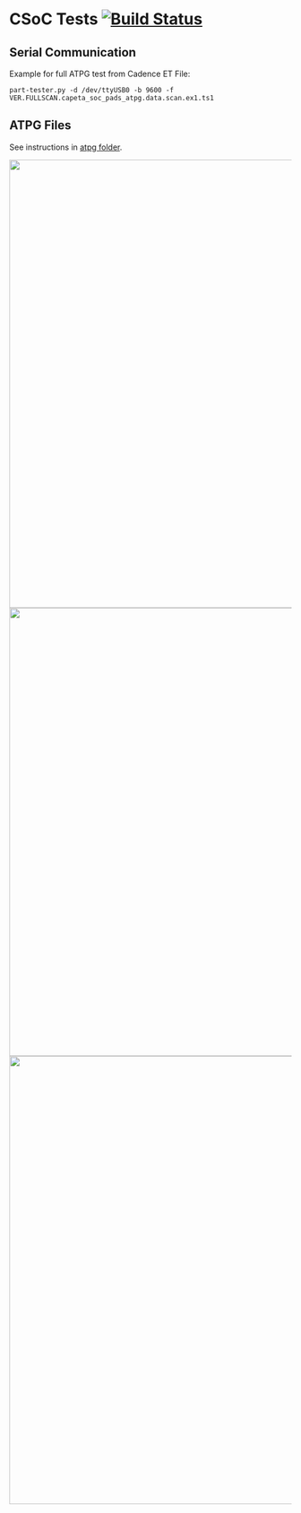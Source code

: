 
# CSoC Tests [![Build Status](https://travis-ci.org/leoheck/csoc-test.svg?branch=master)](https://travis-ci.org/leoheck/csoc-test)

## Serial Communication

Example for full ATPG test from Cadence ET File:

``
part-tester.py -d /dev/ttyUSB0 -b 9600 -f VER.FULLSCAN.capeta_soc_pads_atpg.data.scan.ex1.ts1
``

## ATPG Files

See instructions in [atpg folder](./atpg/).



<!-- USING for SVG images: https://rawgit.com/ -->
<img align="center" src="https://rawgit.com/leoheck/csoc-test/master/imgs/blocks.svg" width="800px">
<img align="center" src="https://rawgit.com/leoheck/csoc-test/master/imgs/state-machine.svg" width="800px">
<img align="center" src="https://rawgit.com/leoheck/csoc-test/master/imgs/setup.svg" width="800px">
